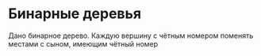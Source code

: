 # Бинарные деревья
Дано бинарное дерево. Каждую вершину с чётным номером поменять местами с сыном, имеющим чётный номер
